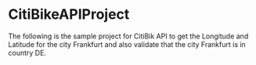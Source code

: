 # CitiBikeAPIProject

The following is the sample project for CitiBik API to get the Longitude and Latitude for the city Frankfurt and also validate that the city Frankfurt is in country DE.
